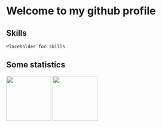# Welcome to my github profile

## Skills

```
Placeholder for skills
```

## Some statistics

<p align="left">
  <img height="120" src="https://github-readme-stats.vercel.app/api?username=xon-personal&theme=midnight-purple&show_icons=true&include_all_commits=true"/>
  <img height="120" src="https://github-readme-stats.vercel.app/api/top-langs/?username=xon-personal&layout=compact&theme=midnight-purple"/>
</p>
